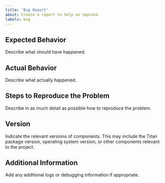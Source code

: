 ```yaml
---
title: 'Bug Report'
about: Create a report to help us improve
labels: bug
---
```


## Expected Behavior

Describe what should have happened.

## Actual Behavior

Describe what actually happened.

## Steps to Reproduce the Problem

Describe in as much detail as possible how to reproduce the problem.

## Version

Indicate the relevant versions of components. This may include the Titan
package version, operating system version, or other components relevant to
the project.

## Additional Information

Add any additional logs or debugging information if appropriate.
